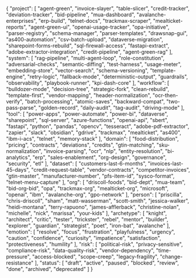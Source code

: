 {
  "project": [
    "agent-green", "invoice-slayer", "table-slicer", "credit-tracker", "deviation-tracker",
    "bid-pipeline", "mua-dashboard", "avalanche-enterprises", "erp-build", "telnet-docs",
    "trackmax-scraper", "mealticket-reports", "agent-green-ui", "openai-usage-tracker",
    "opa-initiative", "parser-registry", "schema-manager", "parser-templates", "drawsnap-gui",
    "as400-automation", "csv-batch-upload", "dataverse-migration", "sharepoint-forms-rebuild",
    "sql-firewall-access", "fastapi-extract", "adobe-extractor-integration", "credit-pipeline",
    "agent-green-rag"
  ],
  "system": [
    "rag-pipeline", "multi-agent-loop", "role-constitution", "adversarial-checks",
    "semantic-diffing", "test-harness", "usage-meter", "embedding-store", "vector-search",
    "schema-versioning", "template-engine", "retry-logic", "fallback-mode",
    "deterministic-output", "guardrails", "observability", "playbook-runner", "kpi-dash-core"
  ],
  "workflow": [
    "bulldozer-mode", "decision-tree", "strategic-fork", "clean-rebuild", "template-first",
    "vendor-mapping", "header-normalization", "ocr-then-verify", "batch-processing",
    "atomic-saves", "backward-compat", "two-pass-parse", "golden-record", "daily-audit",
    "tag-audit", "driving-mode"
  ],
  "tool": [
    "power-apps", "power-automate", "power-bi", "dataverse", "sharepoint", "sql-server",
    "azure-functions", "openai-api", "sbert", "fastapi", "python", "pandas", "opencv",
    "tesseract", "adobe-pdf-extractor", "zapier", "slack", "obsidian", "gdrive", "trackmax",
    "mealticket", "as400", "ibm-i-acs", "telnet", "memory-stack"
  ],
  "domain": [
    "food-distribution", "pricing", "contracts", "deviations", "credits", "gtin-matching",
    "sku-normalization", "invoice-parsing", "ocr", "nlp", "entity-resolution",
    "bi-analytics", "erp", "sales-enablement", "org-design", "governance", "security", "etl"
  ],
  "dataset": [
    "customers-last-6-months", "invoices-last-45-days", "credit-request-table",
    "vendor-contracts", "competitor-invoices", "gtin-master", "manufacturer-number",
    "pfs-item-id", "sysco-format", "telnet-menu-capture"
  ],
  "org": [
    "driscoll-foods", "bid-dept", "mua-team", "bid-org-bid", "opa", "trackmax-org",
    "mealticket-org", "microsoft", "openai", "ibm", "avalanche-org", "gpo-network"
  ],
  "person": [
    "priscilla", "chris-driscoll", "sham", "matt-wasserman", "scott-smith", "jessica-walker",
    "heidi-montana", "terry-rapuono", "james-afflerback", "christine-nolan", "michelle",
    "nick", "marissa", "your-kids"
  ],
  "archetype": [
    "knight", "architect", "critic", "tester", "trickster", "rebel", "mentor", "builder",
    "explorer", "guardian", "strategist", "poet", "iron-bat", "avalanche"
  ],
  "emotion": [
    "resolve", "focus", "frustration", "playfulness", "urgency", "caution", "confidence",
    "curiosity", "impatience", "satisfaction", "protectiveness", "humility"
  ],
  "risk": [
    "political-risk", "privacy-sensitive", "compliance-risk", "data-quality-risk",
    "vendor-dependency", "time-pressure", "access-blocked", "scope-creep",
    "legacy-fragility", "change-resistance"
  ],
  "status": [
    "draft", "active", "paused", "blocked", "review", "done", "archived", "deprecated"
  ]
}
